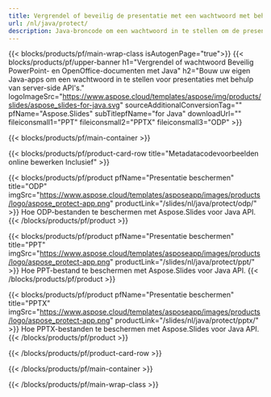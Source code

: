 ```yaml
---
title: Vergrendel of beveilig de presentatie met een wachtwoord met behulp van Java
url: /nl/java/protect/
description: Java-broncode om een ​​wachtwoord in te stellen om de presentatie te vergrendelen
---
```


{{< blocks/products/pf/main-wrap-class isAutogenPage="true">}}
{{< blocks/products/pf/upper-banner h1="Vergrendel of wachtwoord Beveilig PowerPoint- en OpenOffice-documenten met Java" h2="Bouw uw eigen Java-apps om een ​​wachtwoord in te stellen voor presentaties met behulp van server-side API's." logoImageSrc="https://www.aspose.cloud/templates/aspose/img/products/slides/aspose_slides-for-java.svg" sourceAdditionalConversionTag="" pfName="Aspose.Slides" subTitlepfName="for Java" downloadUrl="" fileiconsmall1="PPT" fileiconsmall2="PPTX" fileiconsmall3="ODP" >}}

{{< blocks/products/pf/main-container >}}

{{< blocks/products/pf/product-card-row title="Metadatacodevoorbeelden online bewerken Inclusief" >}}

{{< blocks/products/pf/product pfName="Presentatie beschermen" title="ODP" imgSrc="https://www.aspose.cloud/templates/asposeapp/images/products/logo/aspose_protect-app.png" productLink="/slides/nl/java/protect/odp/" >}}
Hoe ODP-bestanden te beschermen met Aspose.Slides voor Java API.
{{< /blocks/products/pf/product >}}

{{< blocks/products/pf/product pfName="Presentatie beschermen" title="PPT" imgSrc="https://www.aspose.cloud/templates/asposeapp/images/products/logo/aspose_protect-app.png" productLink="/slides/nl/java/protect/ppt/" >}}
Hoe PPT-bestand te beschermen met Aspose.Slides voor Java API.
{{< /blocks/products/pf/product >}}

{{< blocks/products/pf/product pfName="Presentatie beschermen" title="PPTX" imgSrc="https://www.aspose.cloud/templates/asposeapp/images/products/logo/aspose_protect-app.png" productLink="/slides/nl/java/protect/pptx/" >}}
Hoe PPTX-bestanden te beschermen met Aspose.Slides voor Java API.
{{< /blocks/products/pf/product >}}



{{< /blocks/products/pf/product-card-row >}}

{{< /blocks/products/pf/main-container >}}
    
{{< /blocks/products/pf/main-wrap-class >}}